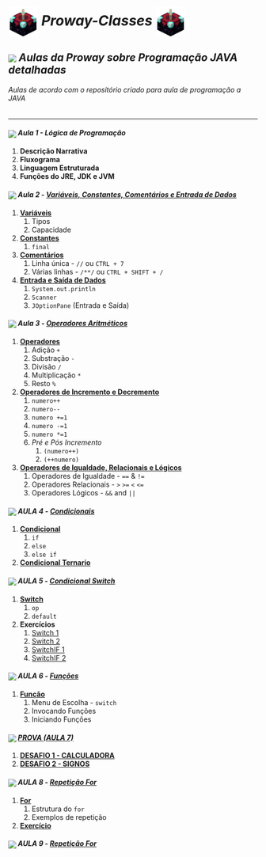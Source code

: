 # <img src="https://github.com/kaka-jaques/Proway-Classes/blob/main/gifs/Enchanting_Table.gif?raw=true" align="center" width="60px"> **_Proway-Classes_** <img src="https://github.com/kaka-jaques/Proway-Classes/blob/main/gifs/Enchanting_Table.gif?raw=true" align="center" width="60px">

## <img src="https://github.com/kaka-jaques/Proway-Classes/blob/main/gifs/Enchanted_Book.gif?raw=true" align="center" width="40px"> **_Aulas da Proway sobre Programação JAVA detalhadas_**

<h6> Aulas de acordo com o repositório criado para aula de programação a JAVA </h6>

---

#### <img src="https://github.com/kaka-jaques/Proway-Classes/blob/main/gifs/Bottle_o__Enchanting.gif?raw=true" align="center" width="23px"> **_Aula 1 - Lógica de Programação_** 

1. **Descrição Narrativa**
1. **Fluxograma**
1. **Linguagem Estruturada**
1. **Funções do JRE, JDK e JVM**

#### <img src="https://github.com/kaka-jaques/Proway-Classes/blob/main/gifs/Bottle_o__Enchanting.gif?raw=true" align="center" width="23px"> **_Aula 2 -_** [**_Variáveis, Constantes, Comentários e Entrada de Dados_**](https://github.com/kaka-jaques/Proway-Classes/tree/main/AULA2/src/br/com/entra21/kalil) 

1. [**Variáveis**](https://github.com/kaka-jaques/Proway-Classes/blob/main/AULA2/src/br/com/entra21/kalil/Variaveis.java)
    1. Tipos
    1. Capacidade
1. [**Constantes**](https://github.com/kaka-jaques/Proway-Classes/blob/main/AULA2/src/br/com/entra21/kalil/Constantes.java)
	1. `final`
1. [**Comentários**](https://github.com/kaka-jaques/Proway-Classes/blob/main/AULA2/src/br/com/entra21/kalil/Comentarios.java)
    1. Linha única - `//` ou `CTRL + 7`
    1. Várias linhas - `/**/` ou `CTRL + SHIFT + /`
1. [**Entrada e Saída de Dados**](https://github.com/kaka-jaques/Proway-Classes/blob/main/AULA2/src/br/com/entra21/kalil/EntradaDeDados.java)
	1. `System.out.println`
	1. `Scanner`
	1. `JOptionPane` (Entrada e Saída)
    
#### <img src="https://github.com/kaka-jaques/Proway-Classes/blob/main/gifs/Bottle_o__Enchanting.gif?raw=true" align="center" width="23px"> **_Aula 3 -_** [**_Operadores Aritméticos_**](https://github.com/kaka-jaques/Proway-Classes/tree/main/AULA3/src/br/com/entra21/kalil) 

1. [**Operadores**](https://github.com/kaka-jaques/Proway-Classes/blob/main/AULA3/src/br/com/entra21/kalil/OperadoresAritmeticos.java)
    1. Adição `+`
    1. Substração `-`
    1. Divisão `/`
    1. Multiplicação `*`
    1. Resto `%`
1. [**Operadores de Incremento e Decremento**](https://github.com/kaka-jaques/Proway-Classes/blob/main/AULA3/src/br/com/entra21/kalil/OperadoresIncrementoDecremento.java)
	1. `numero++`
	1. `numero--`
	1. `numero +=1`
	1. `numero -=1`
	1. `numero *=1`
	1. _Pré e Pós Incremento_
		1. `(numero++)`
		1. `(++numero)`
1. [**Operadores de Igualdade, Relacionais e Lógicos**](https://github.com/kaka-jaques/Proway-Classes/blob/main/AULA3/src/br/com/entra21/kalil/OperadoresIRL.java)
	1. Operadores de Igualdade - `==` & `!=`
	1. Operadores Relacionais - `>` `>=` `<` `<=`
	1. Operadores Lógicos - `&&` and `||`
	
#### <img src="https://github.com/kaka-jaques/Proway-Classes/blob/main/gifs/Bottle_o__Enchanting.gif?raw=true" align="center" width="23px"> **_AULA 4 -_** [**_Condicionais_**](https://github.com/kaka-jaques/Proway-Classes/tree/main/AULA4/src/br/com/entra21/kalil)
1. [**Condicional**](https://github.com/kaka-jaques/Proway-Classes/blob/main/AULA4/src/br/com/entra21/kalil/Condicionais.java)
	1. `if`
	1. `else`
	1. `else if`
1. [**Condicional Ternario**](https://github.com/kaka-jaques/Proway-Classes/blob/main/AULA4/src/br/com/entra21/kalil/OperadorTernario.java)
	
#### <img src="https://github.com/kaka-jaques/Proway-Classes/blob/main/gifs/Bottle_o__Enchanting.gif?raw=true" align="center" width="23px"> **_AULA 5 -_** [**_Condicional Switch_**](https://github.com/kaka-jaques/Proway-Classes/tree/main/AULA5/src/br/com/entra21/kalil)
1. [**Switch**](https://github.com/kaka-jaques/Proway-Classes/blob/main/AULA5/src/br/com/entra21/kalil/SwitchOP.java)
	1. `op`
	1. `default`
1. **Exercícios**
	1. [Switch 1](https://github.com/kaka-jaques/Proway-Classes/blob/main/AULA5/src/br/com/entra21/kalil/ExercicioSwitch1.java)
	1. [Switch 2](https://github.com/kaka-jaques/Proway-Classes/blob/main/AULA5/src/br/com/entra21/kalil/Exerc%C3%ADcioSwitch2.java)
	1. [SwitchIF 1](https://github.com/kaka-jaques/Proway-Classes/blob/main/AULA5/src/br/com/entra21/kalil/SwitchIF1.java)
	1. [SwitchIF 2](https://github.com/kaka-jaques/Proway-Classes/blob/main/AULA5/src/br/com/entra21/kalil/SwitchIF2.java)

#### <img src="https://github.com/kaka-jaques/Proway-Classes/blob/main/gifs/Bottle_o__Enchanting.gif?raw=true" align="center" width="23px"> **_AULA 6 -_** [**_Funções_**](https://github.com/kaka-jaques/Proway-Classes/tree/main/AULA6/src/br/com/entra21/kalil)
1. [**Função**](https://github.com/kaka-jaques/Proway-Classes/blob/main/AULA6/src/br/com/entra21/kalil/Funcoes.java)
	1. Menu de Escolha - `switch`
	1. Invocando Funções
	1. Iniciando Funções

#### <img src="https://github.com/kaka-jaques/Proway-Classes/blob/main/gifs/Bottle_o__Enchanting.gif?raw=true" align="center" width="23px"> [**_PROVA (AULA 7)_**](https://github.com/kaka-jaques/Proway-Classes/tree/main/PROVA/src/br/com/entra21/kalil)
1. [**DESAFIO 1 - CALCULADORA**](https://github.com/kaka-jaques/Proway-Classes/blob/main/PROVA/src/br/com/entra21/kalil/Calculadora.java)
1. [**DESAFIO 2 - SIGNOS**](https://github.com/kaka-jaques/Proway-Classes/blob/main/PROVA/src/br/com/entra21/kalil/Signos.java)

#### <img src="https://github.com/kaka-jaques/Proway-Classes/blob/main/gifs/Bottle_o__Enchanting.gif?raw=true" align="center" width="23px"> **_AULA 8 -_** [**_Repetição For_**](https://github.com/kaka-jaques/Proway-Classes/tree/main/AULA8/src/br/com/entra21/kalil)
1. [**For**](https://github.com/kaka-jaques/Proway-Classes/blob/main/AULA8/src/br/com/entra21/kalil/AulaFor.java)
	1. Estrutura do `for`
	1. Exemplos de repetição
1. [**Exercício**](https://github.com/kaka-jaques/Proway-Classes/blob/main/AULA8/src/br/com/entra21/kalil/Exercicio1.java)

#### <img src="https://github.com/kaka-jaques/Proway-Classes/blob/main/gifs/Bottle_o__Enchanting.gif?raw=true" align="center" width="23px"> **_AULA 9 -_** [**_Repetição For_**](https://github.com/kaka-jaques/Proway-Classes/tree/main/AULA9/src/br/com/entra21/kalil)